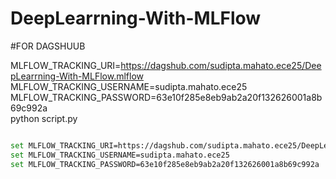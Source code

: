 # DeepLearrning-With-MLFlow



#FOR DAGSHUUB

MLFLOW_TRACKING_URI=https://dagshub.com/sudipta.mahato.ece25/DeepLearrning-With-MLFlow.mlflow \
MLFLOW_TRACKING_USERNAME=sudipta.mahato.ece25 \
MLFLOW_TRACKING_PASSWORD=63e10f285e8eb9ab2a20f132626001a8b69c992a \
python script.py

```bash

set MLFLOW_TRACKING_URI=https://dagshub.com/sudipta.mahato.ece25/DeepLearrning-With-MLFlow.mlflow 
set MLFLOW_TRACKING_USERNAME=sudipta.mahato.ece25 
set MLFLOW_TRACKING_PASSWORD=63e10f285e8eb9ab2a20f132626001a8b69c992a

```
